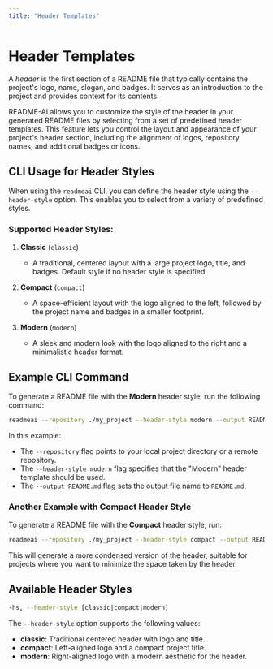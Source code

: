 ```yaml
---
title: "Header Templates"
---
```


# Header Templates

A *header* is the first section of a README file that typically contains the project's logo, name, slogan, and badges. It serves as an introduction to the project and provides context for its contents.

README-AI allows you to customize the style of the header in your generated README files by selecting from a set of predefined header templates. This feature lets you control the layout and appearance of your project's header section, including the alignment of logos, repository names, and additional badges or icons.

## CLI Usage for Header Styles

When using the `readmeai` CLI, you can define the header style using the `--header-style` option. This enables you to select from a variety of predefined styles.

### Supported Header Styles:

1. **Classic** (`classic`)
   - A traditional, centered layout with a large project logo, title, and badges. Default style if no header style is specified.

2. **Compact** (`compact`)
   - A space-efficient layout with the logo aligned to the left, followed by the project name and badges in a smaller footprint.

3. **Modern** (`modern`)
   - A sleek and modern look with the logo aligned to the right and a minimalistic header format.

## Example CLI Command

To generate a README file with the **Modern** header style, run the following command:

```bash
readmeai --repository ./my_project --header-style modern --output README.md
```

In this example:
- The `--repository` flag points to your local project directory or a remote repository.
- The `--header-style modern` flag specifies that the "Modern" header template should be used.
- The `--output README.md` flag sets the output file name to `README.md`.

### Another Example with Compact Header Style

To generate a README file with the **Compact** header style, run:

```bash
readmeai --repository ./my_project --header-style compact --output README.md
```

This will generate a more condensed version of the header, suitable for projects where you want to minimize the space taken by the header.

## Available Header Styles

```bash
-hs, --header-style [classic|compact|modern]
```

The `--header-style` option supports the following values:

- **classic**: Traditional centered header with logo and title.
- **compact**: Left-aligned logo and a compact project title.
- **modern**: Right-aligned logo with a modern aesthetic for the header.

<!--
## Customizing Header Alignment

Additionally, you can customize the alignment of the header sections using the `--align` option. Supported alignments are `center`, `left`, or `right`.

### Example Command with Alignment:

```bash
readmeai --repository ./my_project --header-style classic --align left --output README.md
```

This command sets the header style to **Classic** but aligns all the sections (logo, title, badges) to the left instead of the default center alignment.

## Project Logo Customization

You can also customize the logo displayed in the header using the `--image` option. Options include providing a custom URL, generating a logo with an LLM, or using one of the predefined themes (`black`, `blue`, `cloud`, `gradient`, etc.).

### Example Command with Logo:

```bash
readmeai --repository ./my_project --header-style modern --image CUSTOM --output README.md
```

In this case, the header will use the **Modern** style, and you will be prompted to provide a custom logo URL or local file path.

## Emoji Support for Headers

If you want to add emojis to your header titles (e.g., "## 📍 Overview"), use the `--emojis` option:

```bash
readmeai --repository ./my_project --header-style modern --emojis --output README.md
```

This will prepend relevant emojis to each section header, enhancing the visual appeal of your README file.

---

## How to Customize the Header

To customize the header template, you can initialize the `HeaderTemplate` class and pass your preferred style (`classic`, `compact`, or `modern`). Here's an example:

```python
from readmeai.templates.header import HeaderTemplate, HeaderStyleOptions

# Initialize the template with the desired style
header_template = HeaderTemplate(style=HeaderStyleOptions.MODERN)

# Data to render in the header
data = {
    "align": "center",
    "image": "https://example.com/logo.png",
    "image_width": "100px",
    "repo_name": "My Awesome Project",
    "slogan": "Building the future, one commit at a time.",
    "shields_icons": "<shields.io badge here>",
    "badges_tech_stack": "<badge icons here>",
}

# Render the template with the provided data
header_content = header_template.render(data)

# Output the rendered content
print(header_content)
```

## Adding a New Header Style

If you wish to add your own custom header style, simply extend the `HeaderStyleOptions` enum and the `HEADER_TEMPLATES` dictionary with your own template string. Ensure that your template follows the same format placeholders (`{repo_name}`, `{image}`, etc.) as the existing templates.

```python
class HeaderStyleOptions(enum.Enum):
    CLASSIC = "classic"
    COMPACT = "compact"
    MODERN = "modern"
    CUSTOM = "custom"  # Add new custom style here

HeaderTemplate.HEADER_TEMPLATES[HeaderStyleOptions.CUSTOM] = """\
# Custom header template here
"""
```

By customizing and extending the header templates, you can fully control the look and feel of your README header to match your project’s branding and style.

---
-->

